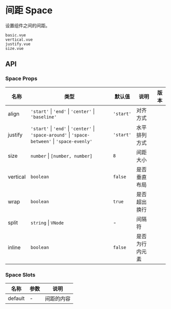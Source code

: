 # 间距 Space

设置组件之间的间距。

```demo
basic.vue
vertical.vue
justify.vue
size.vue
```

## API

### Space Props
| 名称 | 类型 | 默认值 | 说明 | 版本 |
| --- | --- | --- | --- | --- |
| align | `'start'` \| `'end'` \| `'center'` \| `'baseline'` | `'start'` | 对齐方式 | |
| justify | `'start'` \| `'end'` \| `'center'` \| `'space-around'` \| `'space-between'` \| `'space-evenly'` | `'start'` | 水平排列方式 | |
| size | `number` \| `[number, number]` | `8` | 间距大小 | |
| vertical | `boolean` | `false` | 是否垂直布局 | |
| wrap | `boolean` | `true` | 是否超出换行 | |
| split | `string` \| `VNode` | - | 间隔符 | |
| inline | `boolean` | `false` | 是否为行内元素 | |

### Space Slots
| 名称 | 参数 | 说明 |
| --- | --- | --- |
| default | - | 间距的内容 |